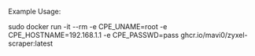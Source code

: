 Example Usage: 

sudo docker run -it --rm -e CPE_UNAME=root -e CPE_HOSTNAME=192.168.1.1 -e CPE_PASSWD=pass ghcr.io/mavi0/zyxel-scraper:latest